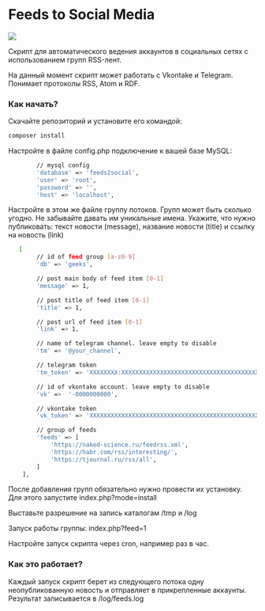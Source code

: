 # Feeds to Social Media
<p><a href="./LICENSE.md"><img src="https://img.shields.io/badge/license-MIT-blue.svg"></a></p>
Скрипт для автоматического ведения аккаунтов в социальных сетях с использованием групп RSS-лент.

На данный момент скрипт может работать с Vkontake и Telegram. Понимает протоколы RSS, Atom и RDF. 

### Как начать?

Скачайте репозиторий и установите его командой:
```bash
composer install
```

Настройте в файле config.php подключение к вашей базе MySQL:
```bash
        // mysql config
        'database' => 'feeds2social',
        'user' => 'root',
        'password' => '',
        'host' => 'localhost',
```

Настройте в этом же файле группу потоков.
Групп может быть сколько угодно. Не забывайте давать им уникальные имена.
Укажите, что нужно публиковать: текст новости (message), название новости (title) и ссылку на новость (link)
```bash
   [
        // id of feed group [a-z0-9]
        'db' => 'geeks',

        // post main body of feed item [0-1]
        'message' => 1,

        // post title of feed item [0-1]
        'title' => 1,

        // post url of feed item [0-1]
        'link' => 1,

        // name of telegram channel. leave empty to disable
        'tm' => '@your_channel',

        // telegram token
        'tm_token' => 'XXXXXXXX:XXXXXXXXXXXXXXXXXXXXXXXXXXXXXXXXXXXXXXX',

        // id of vkontake account. leave empty to disable
        'vk' =>  '-0000000000',

        // vkontake token
        'vk_token' => 'XXXXXXXXXXXXXXXXXXXXXXXXXXXXXXXXXXXXXXXXXXXXXXXX',

        // group of feeds
        'feeds' => [
            'https://naked-science.ru/feedrss.xml',
            'https://habr.com/rss/interesting/',
            'https://tjournal.ru/rss/all',
        ]
    ],
```

После добавления групп обязательно нужно провести их установку.
Для этого запустите  index.php?mode=install

Выставьте разрешение на запись каталогам /tmp и /log

Запуск работы группы: index.php?feed=1

Настройте запуск скрипта через cron, например раз в час.

### Как это работает?
Каждый запуск скрипт берет из следующего потока одну неопубликованную новость и отправляет в прикрепленные аккаунты.
Результат записывается в /log/feeds.log
